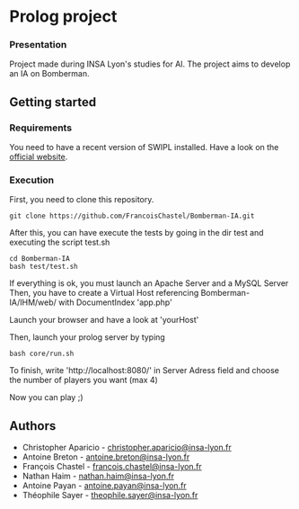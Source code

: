# Prolog project
### Presentation
Project made during INSA Lyon's studies for AI. The project aims to develop an IA on Bomberman.

## Getting started
### Requirements
You need to have a recent version of SWIPL installed. Have a look on the [official website](http://www.swi-prolog.org).
### Execution 
First, you need to clone this repository.
```shell
git clone https://github.com/FrancoisChastel/Bomberman-IA.git
```
After this, you can have execute the tests by going in the dir test and executing the script test.sh 
```shell
cd Bomberman-IA
bash test/test.sh
```
If everything is ok, you must launch an Apache Server and a MySQL Server
Then, you have to create a Virtual Host referencing Bomberman-IA/IHM/web/ with DocumentIndex 'app.php'

Launch your browser and have a look at 'yourHost'

Then, launch your prolog server by typing

```shell
bash core/run.sh
```

To finish, write 'http://localhost:8080/' in Server Adress field and choose the number of players you want (max 4)

Now you can play ;) 

## Authors
* Christopher Aparicio - christopher.aparicio@insa-lyon.fr
* Antoine Breton - antoine.breton@insa-lyon.fr
* François Chastel - francois.chastel@insa-lyon.fr
* Nathan Haim - nathan.haim@insa-lyon.fr
* Antoine Payan - antoine.payan@insa-lyon.fr
* Théophile Sayer - theophile.sayer@insa-lyon.fr
